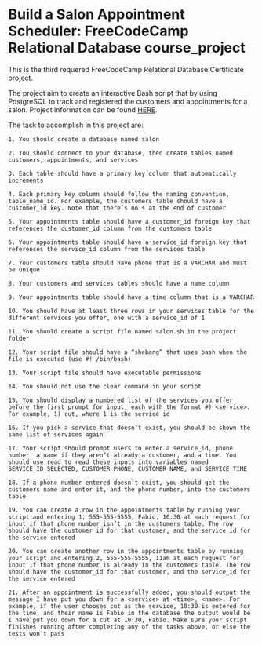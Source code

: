 # Build a Salon Appointment Scheduler: FreeCodeCamp Relational Database course_project

This is the third requered FreeCodeCamp Relational Database Certificate project.

The project aim to create an interactive Bash script that by using PostgreSQL to track and registered the customers and appointments for a salon. Project information can be found [HERE](https://www.freecodecamp.org/learn/relational-database/build-a-salon-appointment-scheduler-project/build-a-salon-appointment-scheduler).

The task to accomplish in this project are: 

    1. You should create a database named salon

    2. You should connect to your database, then create tables named customers, appointments, and services

    3. Each table should have a primary key column that automatically increments

    4. Each primary key column should follow the naming convention, table_name_id. For example, the customers table should have a customer_id key. Note that there’s no s at the end of customer

    5. Your appointments table should have a customer_id foreign key that references the customer_id column from the customers table

    6. Your appointments table should have a service_id foreign key that references the service_id column from the services table

    7. Your customers table should have phone that is a VARCHAR and must be unique

    8. Your customers and services tables should have a name column

    9. Your appointments table should have a time column that is a VARCHAR

    10. You should have at least three rows in your services table for the different services you offer, one with a service_id of 1

    11. You should create a script file named salon.sh in the project folder

    12. Your script file should have a “shebang” that uses bash when the file is executed (use #! /bin/bash)

    13. Your script file should have executable permissions

    14. You should not use the clear command in your script

    15. You should display a numbered list of the services you offer before the first prompt for input, each with the format #) <service>. For example, 1) cut, where 1 is the service_id

    16. If you pick a service that doesn't exist, you should be shown the same list of services again

    17. Your script should prompt users to enter a service_id, phone number, a name if they aren’t already a customer, and a time. You should use read to read these inputs into variables named SERVICE_ID_SELECTED, CUSTOMER_PHONE, CUSTOMER_NAME, and SERVICE_TIME

    18. If a phone number entered doesn’t exist, you should get the customers name and enter it, and the phone number, into the customers table

    19. You can create a row in the appointments table by running your script and entering 1, 555-555-5555, Fabio, 10:30 at each request for input if that phone number isn’t in the customers table. The row should have the customer_id for that customer, and the service_id for the service entered

    20. You can create another row in the appointments table by running your script and entering 2, 555-555-5555, 11am at each request for input if that phone number is already in the customers table. The row should have the customer_id for that customer, and the service_id for the service entered

    21. After an appointment is successfully added, you should output the message I have put you down for a <service> at <time>, <name>. For example, if the user chooses cut as the service, 10:30 is entered for the time, and their name is Fabio in the database the output would be I have put you down for a cut at 10:30, Fabio. Make sure your script finishes running after completing any of the tasks above, or else the tests won't pass
